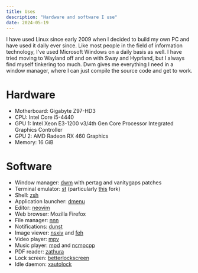 ```yaml
---
title: Uses
description: "Hardware and software I use"
date: 2024-05-19
---
```

I have used Linux since early 2009 when I decided to build my own PC and have used it daily ever since. Like most people in the field of information technology, I've used Microsoft Windows on a daily basis as well. I have tried moving to Wayland off and on with Sway and Hyprland, but I always find myself tinkering too much. Dwm gives me everything I need in a window manager, where I can just compile the source code and get to work.

# Hardware
- Motherboard: Gigabyte Z97-HD3
- CPU: Intel Core i5-4440
- GPU 1: Intel Xeon E3-1200 v3/4th Gen Core Processor Integrated Graphics Controller
- GPU 2: AMD Radeon RX 460 Graphics
- Memory: 16 GiB

# Software
- Window manager: [dwm](https://dwm.suckless.org/) with pertag and vanitygaps patches 
- Terminal emulator: [st](https://st.suckless.org) (particularly [this](https://github.com/siduck/st) fork) 
- Shell: [zsh](https://www.zsh.org) 
- Application launcher: [dmenu](https://tools.suckless.org/dmenu/) 
- Editor: [neovim](https://neovim.io/) 
- Web browser: Mozilla Firefox 
- File manager: [nnn](https://github.com/jarun/nnn) 
- Notifications: [dunst](https://github.com/dunst-project/dunst) 
- Image viewer: [nsxiv](https://github.com/nsxiv/nsxiv) and [feh](https://github.com/derf/feh) 
- Video player: [mpv](https://github.com/mpv-player/mpv) 
- Music player: [mpd](https://github.com/MusicPlayerDaemon/MPD) and [ncmpcpp](https://github.com/ncmpcpp/ncmpcpp) 
- PDF reader: [zathura](https://github.com/pwmt/zathura) 
- Lock screen: [betterlockscreen](https://github.com/betterlockscreen/betterlockscreen) 
- Idle daemon: [xautolock](https://linux.die.net/man/1/xautolock) 
